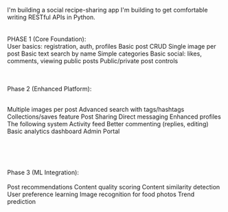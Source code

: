 I'm building a social recipe-sharing app I'm building to get comfortable writing RESTful APIs in Python. <br><br><br>
PHASE 1 (Core Foundation):<br>
User basics: registration, auth, profiles
Basic post CRUD
Single image per post
Basic text search by name
Simple categories
Basic social: likes, comments, viewing public posts
Public/private post controls
<br><br><br>

Phase 2 (Enhanced Platform):<br><br>

Multiple images per post
Advanced search with tags/hashtags
Collections/saves feature
Post Sharing
Direct messaging
Enhanced profiles
The following system
Activity feed
Better commenting (replies, editing)
Basic analytics dashboard
Admin Portal

<br><br><br>

Phase 3 (ML Integration):<br><br>
Post recommendations
Content quality scoring
Content similarity detection
User preference learning
Image recognition for food photos
Trend prediction

